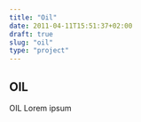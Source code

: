 ```yaml
---
title: "Oil"
date: 2011-04-11T15:51:37+02:00
draft: true
slug: "oil"
type: "project"
---
```

## OIL
OIL Lorem ipsum
